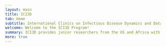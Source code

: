 ```yaml
---
layout: main
title: ICI3D
tab: Home
subtitle: International Clinics on Infectious Disease Dynamics and Data
welcome: Welcome to the ICI3D Program!
summary: ICI3D provides junior researchers from the US and Africa with the toolsets necessary to conduct integrative research in infectious disease dynamics and to communicate their questions, methods, and findings across disciplinary boundaries.
more: true
---
```

